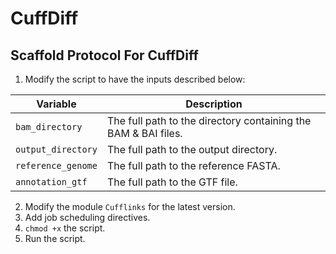 # CuffDiff

## Scaffold Protocol For CuffDiff

1) Modify the script to have the inputs described below:

| **Variable**           | **Description**                                                          |
|------------------------|--------------------------------------------------------------------------|
| `bam_directory`        | The full path to the directory containing the BAM & BAI files.     |
| `output_directory`     | The full path to the output directory.                             |
| `reference_genome`     | The full path to the reference FASTA.                              |
| `annotation_gtf`       | The full path to the GTF file.                                     |


2) Modify the module `Cufflinks` for the latest version.
3) Add job scheduling directives.
4) `chmod +x` the script.
5) Run the script.
